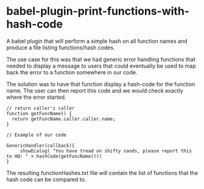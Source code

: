# babel-plugin-print-functions-with-hash-code

A babel plugin that will perform a simple hash on all function names and produce a file listing functions/hash codes.

The use case for this was that we had generic error handling functions that needed to display a message to users
that could eventually be used to map back the error to a function somewhere in our code.

The solution was to have that function display a hash-code for the function name. The user can then report this
code and we would check exactly where the error started.

```
// return caller's caller
function getFuncName() {
  return getFuncName.caller.caller.name;
}

// Example of our code

GenericHandler(callback){
     showDialog( "You have tread on shifty sands, please report this to HQ: " + hashCode(getFuncName()))
}

```

The resulting functionHashes.txt file will contain the list of functions that the hash code can be compared to.
